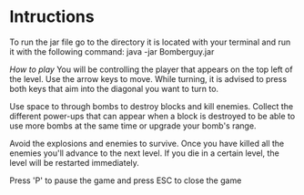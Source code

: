# Intructions
To run the jar file go to the directory it is located with your terminal and run it with the following command:
java -jar Bomberguy.jar

*How to play*
You will be controlling the player that appears on the top left of the level. Use the arrow keys to move. While turning, it is advised to press both keys that aim into the diagonal you want to turn to.

Use space to through bombs to destroy blocks and kill enemies. Collect the different power-ups that can appear when a block is destroyed to be able to use more bombs at the same time or upgrade your bomb's range.

Avoid the explosions and enemies to survive. Once you have killed all the enemies you'll advance to the next level. If you die in a certain level, the level will be restarted immediately.

Press 'P' to pause the game and press ESC to close the game

